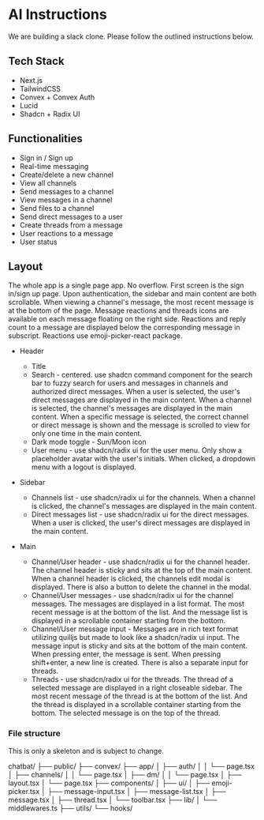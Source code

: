 # AI Instructions

We are building a slack clone. Please follow the outlined instructions below.

## Tech Stack

- Next.js
- TailwindCSS
- Convex + Convex Auth
- Lucid
- Shadcn + Radix UI

## Functionalities

- Sign in / Sign up
- Real-time messaging
- Create/delete a new channel
- View all channels
- Send messages to a channel
- View messages in a channel
- Send files to a channel
- Send direct messages to a user
- Create threads from a message
- User reactions to a message
- User status

## Layout

The whole app is a single page app. No overflow. First screen is the sign in/sign up page. Upon authentication, the sidebar and main content are both scrollable. When viewing a channel's message, the most recent message is at the bottom of the page. Message reactions and threads icons are available on each message floating on the right side. Reactions and reply count to a message are displayed below the corresponding message in subscript. Reactions use emoji-picker-react package. 

- Header
    - Title
    - Search - centered. use shadcn command component for the search bar to fuzzy search for users and messages in channels and authorized direct messages. When a user is selected, the user's direct messages are displayed in the main content. When a channel is selected, the channel's messages are displayed in the main content. When a specific message is selected, the correct channel or direct message is shown and the message is scrolled to view for only one time in the main content.
    - Dark mode toggle - Sun/Moon icon
    - User menu - use shadcn/radix ui for the user menu. Only show a placeholder avatar with the user's initials. When clicked, a dropdown menu with a logout is displayed.

- Sidebar
    - Channels list - use shadcn/radix ui for the channels. When a channel is clicked, the channel's messages are displayed in the main content.
    - Direct messages list - use shadcn/radix ui for the direct messages. When a user is clicked, the user's direct messages are displayed in the main content.

- Main
    - Channel/User header - use shadcn/radix ui for the channel header. The channel header is sticky and sits at the top of the main content. When a channel header is clicked, the channels edit modal is displayed. There is also a button to delete the channel in the modal.
    - Channel/User messages - use shadcn/radix ui for the channel messages. The messages are displayed in a list format. The most recent message is at the bottom of the list. And the message list is displayed in a scrollable container starting from the bottom.
    - Channel/User message input - Messages are in rich text format utilizing quilljs but made to look like a shadcn/radix ui input. The message input is sticky and sits at the bottom of the main content. When pressing enter, the message is sent. When pressing shift+enter, a new line is created. There is also a separate input for threads.
    - Threads - use shadcn/radix ui for the threads. The thread of a selected message are displayed in a right closeable sidebar. The most recent message of the thread is at the bottom of the list. And the thread is displayed in a scrollable container starting from the bottom. The selected message is on the top of the thread.

### File structure 

This is only a skeleton and is subject to change. 

chatbat/
├── public/
├── convex/
├── app/
│   ├── auth/
│   │   └── page.tsx
│   ├── channels/
│   │   └── page.tsx
│   ├── dm/
│   │   └── page.tsx
│   ├── layout.tsx
│   └── page.tsx
├── components/
│   ├── ui/
│   ├── emoji-picker.tsx
│   ├── message-input.tsx
│   ├── message-list.tsx
│   ├── message.tsx
│   ├── thread.tsx
│   └── toolbar.tsx
├── lib/
│   └── middlewares.ts
├── utils/
└── hooks/

